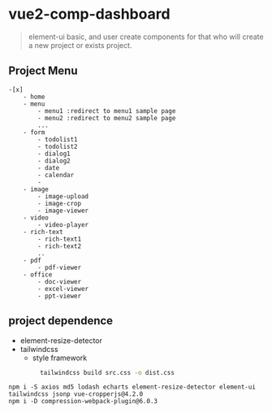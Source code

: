 # vue2-comp-dashboard

> element-ui basic, and user create components for that who will create a new project or exists project.

## Project Menu

```text
-[x]
    - home
    - menu
        - menu1 :redirect to menu1 sample page
        - menu2 :redirect to menu2 sample page
        ...
    - form
        - todolist1
        - todolist2
        - dialog1
        - dialog2
        - date
        - calendar
        - 
    - image
        - image-upload
        - image-crop
        - image-viewer
    - video
        - video-player
    - rich-text
        - rich-text1
        - rich-text2
        ..
    - pdf
        - pdf-viewer
    - office
        - doc-viewer
        - excel-viewer
        - ppt-viewer
```

##  project dependence
- element-resize-detector
- tailwindcss
    - style framework
        ```bash
          tailwindcss build src.css -o dist.css 
        ```
```shell script
npm i -S axios md5 lodash echarts element-resize-detector element-ui tailwindcss jsonp vue-cropperjs@4.2.0
npm i -D compression-webpack-plugin@6.0.3
```
